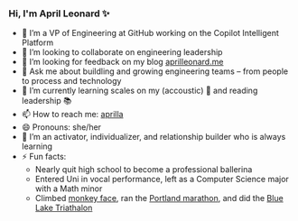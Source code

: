 ### Hi, I'm April Leonard ✨
 
- 🔭 I’m a VP of Engineering at GitHub working on the Copilot Intelligent Platform
- 👯 I’m looking to collaborate on engineering leadership
- 🤔 I’m looking for feedback on my blog [aprilleonard.me](https://aprilleonard.me)
- 💬 Ask me about buildling and growing engineering teams – from people to process and technology
- 🌱 I’m currently learning scales on my (accoustic) 🎸 and reading leadership 📚
- 📫 How to reach me: [aprilla](https://twitter.com/aprilla)
- 😄 Pronouns: she/her
- 🐝 I’m an activator, individualizer, and relationship builder who is always learning
- ⚡️ Fun facts: 
  - Nearly quit high school to become a professional ballerina
  - Entered Uni in vocal performance, left as a Computer Science major with a Math minor 
  - Climbed [monkey face](https://www.mountainproject.com/route/105792553/west-face-variation), ran the [Portland marathon](https://www.portlandmarathon.com/), and did the [Blue Lake Triathalon](https://whyracingevents.com/pdx-triathlon-at-blue-lake/)
